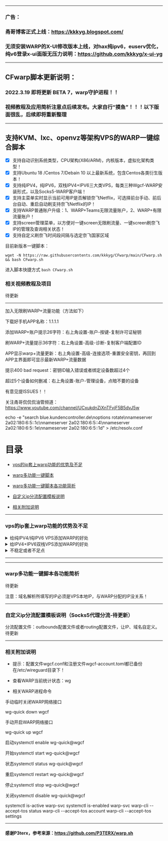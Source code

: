 -------------------------------------------------------------------------------------------------------------------------------

### 广告：

### 甬哥博客正式上线：https://kkkyg.blogspot.com/

### 无须安装WARP的X-UI修改版本上线，对hax纯ipv6，euserv优化，纯v6登录x-ui面版无压力说明：https://github.com/kkkyg/x-ui-yg

------------------------------------------------------------------------------------------------------------------------------

## CFwarp脚本更新说明：

### 2022.3.19 即将更新 BETA 7，warp守护进程！！

### 视频教程及应用简析注意点后续发布。大家自行“摸鱼”！！！以下版面很乱，后续即将重新整理
----------------------------------------------------------------------------------------------------------------------

## 支持KVM、lxc、openvz等架构VPS的WARP一键综合脚本

- [x] 支持自动识别系统类型，CPU架构(X86/ARM)，内核版本，虚拟化架构类型！
- [x] 支持Ubuntu 18 /Centos 7/Debain 10 以上最新系统，包含Centos各类衍生版本！
- [x] 支持纯IPV4，纯IPV6，双栈IPV4+IPV6三大类VPS，每类三种Wgcf-WARP安装形式，以及Socks5-WARP客户端！
- [x] 支持主菜单实时显示当前可用IP是否解锁奈飞Netflix，可选择前台手动、前后台自动、重启自动刷支持奈飞Netflix的IP！
- [x] 支持WARP普通账户升级：1、WARP+Teams无限流量账户，2、WARP+有限流量账户！
- [x] 支持screen管理菜单，以方便对一键screen无限刷流量、一键screen刷奈飞IP的管理及查询相关状态！
- [x] 支持自定义刷奈飞时间段间隔与选定奈飞国家区域

目前新版本一键脚本：
```
wget -N https://raw.githubusercontents.com/kkkyg/CFwarp/main/CFwarp.sh && bash CFwarp.sh
```

进入脚本快捷方式 ```bash CFwarp.sh```


### 相关视频教程及项目

待更新 

---------------------------------------------------------------------------------------------

加入无限刷WARP+流量功能（方法如下）

下载好手机APP名称：1.1.1.1

添加WARP+账户提示26字符：右上角设置-账户-按键-复制许可证秘钥

刷WARP+流量提示36字符：右上角设置-高级-诊断-复制客户端配置ID

APP显示warp+流量更新：右上角设置-高级-连接选项-重置安全密钥，再回到APP主界面即可显示最新WARP+流量数据

提示400 bad request：密钥ID输入错误或者绑定设备数超过4个

超过5个设备如何删减：右上角设置-账户-管理设备，点暗不要的设备

有意见提ISSUES！！

关注甬哥侃侃侃油管频道：https://www.youtube.com/channel/UCxukdnZiXnTFvjF5B5dvJ5w

echo -e "search blue.kundencontroller.de\noptions rotate\nnameserver 2a02:180:6:5::1c\nnameserver 2a02:180:6:5::4\nnameserver 2a02:180:6:5::1e\nnameserver 2a02:180:6:5::1d" > /etc/resolv.conf

# 目录

* [vps的ip套上warp功能的优势及不足](#vps的ip套上warp功能的优势及不足)

* [warp多功能一键脚本](#warp多功能一键脚本)

* [warp多功能一键脚本各功能简析](#warp多功能一键脚本各功能简析)

* [自定义ip分流配置模板说明](#自定义ip分流配置模板说明)

* [相关附加说明](#相关附加说明)

-----------------------------------------------------------------------------------------
### vps的ip套上warp功能的优势及不足

<details>
<summary>给纯IPV4/纯IPV6 VPS添加WARP的好处</summary>

```bash
1：使只有IPV4/IPV6的VPS获取访问IPV6/IPV4的能力，套上WARP的ip，变成双栈VPS！

2：基本能隐藏VPS的真实IP！

3：加速VPS到CloudFlare CDN节点访问速度！

4：避开原VPS的IP需要谷歌验证码问题！

5：原IPV4下，WARP的IPV6替代HE tunnelbroker IPV6的隧道代理方案，做IPV6 VPS跳板机代理更加稳定！
```
</details>

<details>
<summary>给IPV4+IPV6双栈VPS添加WARP的好处</summary>
    
```bash
1：基本能隐藏VPS的真实IP！

2：WARP分配的IPV4或者IPV6的IP段，都支持奈非Netflix流媒体，无视VPS原IP限制！

3：加速VPS到CloudFlare CDN节点访问速度！

4：避开原VPS的IP需要谷歌验证码问题！
```
</details>

<details>
<summary>不稳定或者不足点</summary>
    
```bash
1：warp的IP与原生IP在Youtube上速度对比，并不一定有优势，具体看网络环境！
    
2：warp的IP归属国家一般与原生IP一致，但可能会自动改变！

3：由于warp是虚拟的IP，类似宝塔面板等相关工具可能需要另外的设置，请自行谷歌。
```
</details>

-------------------------------------------------------------------------------------------------------


---------------------------------------------------------------------------------------------------

### warp多功能一键脚本各功能简析

待更新

注意：域名解析所填写的IP必须是VPS本地IP，与WARP分配的IP没关系！

------------------------------------------------------------------------------------------------------
### 自定义ip分流配置模板说明（Socks5代理分流-待更新）

分流配置文件：outbounds配置文件或者routing配置文件，让IP、域名自定义。待更新

----------------------------------------------------------------------------------------------

### 相关附加说明

- 提示：配置文件wgcf.conf和注册文件wgcf-account.toml都已备份在/etc/wireguard目录下！

- 查看WARP当前统计状态：wg

- 相关WARP进程命令

手动临时关闭WARP网络接口

wg-quick down wgcf

手动开启WARP网络接口

wg-quick up wgcf

启动systemctl enable wg-quick@wgcf

开始systemctl start wg-quick@wgcf

状态systemctl status wg-quick@wgcf

重启systemctl restart wg-quick@wgcf

停止systemctl stop wg-quick@wgcf

关闭systemctl disable wg-quick@wgcf

systemctl is-active warp-svc
systemctl is-enabled warp-svc
warp-cli --accept-tos status
warp-cli --accept-tos account
warp-cli --accept-tos settings

---------------------------------------------------------------------------------------------------------
#### 感谢P3terx，参考来源：https://github.com/P3TERX/warp.sh
